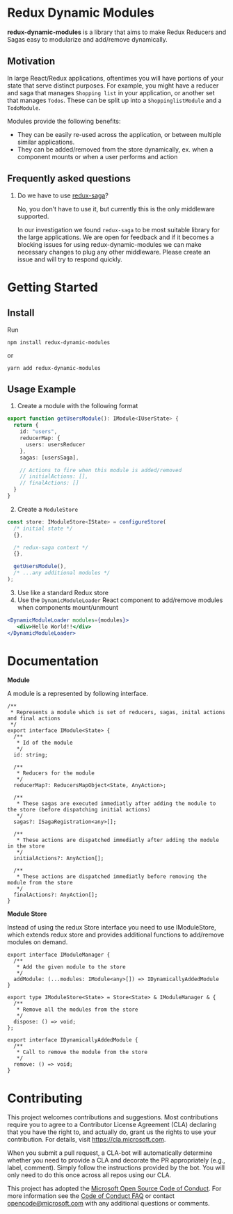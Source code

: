 # Redux Dynamic Modules
**redux-dynamic-modules** is a library that aims to make Redux Reducers and Sagas easy to modularize and add/remove dynamically. 

## Motivation
In large React/Redux applications, oftentimes you will have portions of your state that serve distinct purposes. For example, you might have a reducer and saga that manages `Shopping list` in your application, or another set that manages `Todos`. These can be split up into a `ShoppinglistModule` and a `TodoModule`. 

Modules provide the following benefits:
* They can be easily re-used across the application, or between multiple similar applications.
* They can be added/removed from the store dynamically, ex. when a component mounts or when a user performs and action

## Frequently asked questions
1) Do we have to use [redux-saga](https://redux-saga.js.org/)?

    No, you don't have to use it, but currently this is the only middleware supported.
    
    In our investigation we found `redux-saga` to be most suitable library for the large applications. We are open for feedback and if it becomes a blocking issues for using redux-dynamic-modules we can make necessary changes to plug any other middleware. Please create an issue and will try to respond quickly.


# Getting Started
## Install
Run 
```
npm install redux-dynamic-modules
```

or 
```
yarn add redux-dynamic-modules
```

## Usage Example
1. Create a module with the following format
```typescript
export function getUsersModule(): IModule<IUserState> {
  return {
    id: "users",
    reducerMap: {
      users: usersReducer
    },
    sagas: [usersSaga],

    // Actions to fire when this module is added/removed
    // initialActions: [],
    // finalActions: []
  }
}

```

2. Create a `ModuleStore`
```typescript
const store: IModuleStore<IState> = configureStore(
  /* initial state */
  {},

  /* redux-saga context */ 
  {},

  getUsersModule(), 
  /* ...any additional modules */
);
```

3. Use like a standard Redux store
4. Use the `DynamicModuleLoader` React component to add/remove modules when components mount/unmount
```jsx
<DynamicModuleLoader modules={modules}>
   <div>Hello World!!</div>
</DynamicModuleLoader>
``` 

# Documentation

**Module**

A module is a represented by following interface. 

```
/**
 * Represents a module which is set of reducers, sagas, inital actions and final actions
 */
export interface IModule<State> {
  /**
   * Id of the module
   */
  id: string;

  /**
   * Reducers for the module
   */
  reducerMap?: ReducersMapObject<State, AnyAction>;

  /**
   * These sagas are executed immediatly after adding the module to the store (before dispatching initial actions)
   */
  sagas?: ISagaRegistration<any>[];

  /**
   * These actions are dispatched immediatly after adding the module in the store
   */
  initialActions?: AnyAction[];

  /**
   * These actions are dispatched immediatly before removing the module from the store
   */
  finalActions?: AnyAction[];
}
```

**Module Store**

Instead of using the redux Store interface you need to use IModuleStore, which extends redux store and provides additional functions to add/remove modules on demand.

```
export interface IModuleManager {
  /**
   * Add the given module to the store
   */
  addModule: (...modules: IModule<any>[]) => IDynamicallyAddedModule
}

export type IModuleStore<State> = Store<State> & IModuleManager & {
  /**
   * Remove all the modules from the store
   */
  dispose: () => void;
};

export interface IDynamicallyAddedModule {
  /**
   * Call to remove the module from the store
   */
  remove: () => void;
}
```

# Contributing

This project welcomes contributions and suggestions.  Most contributions require you to agree to a
Contributor License Agreement (CLA) declaring that you have the right to, and actually do, grant us
the rights to use your contribution. For details, visit https://cla.microsoft.com.

When you submit a pull request, a CLA-bot will automatically determine whether you need to provide
a CLA and decorate the PR appropriately (e.g., label, comment). Simply follow the instructions
provided by the bot. You will only need to do this once across all repos using our CLA.

This project has adopted the [Microsoft Open Source Code of Conduct](https://opensource.microsoft.com/codeofconduct/).
For more information see the [Code of Conduct FAQ](https://opensource.microsoft.com/codeofconduct/faq/) or
contact [opencode@microsoft.com](mailto:opencode@microsoft.com) with any additional questions or comments.
